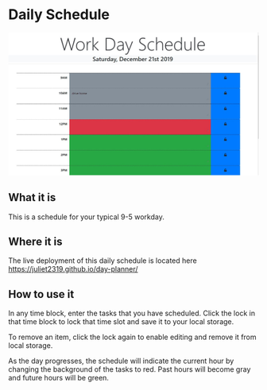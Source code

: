 # Daily Schedule

 ![Screen shot of schedule](images/schedule-screen-shot.jpg)

 ## What it is

 This is a schedule for your typical 9-5 workday.

 ## Where it is
 The live deployment of this daily schedule is located here <https://juliet2319.github.io/day-planner/>

 ## How to use it

 In any time block, enter the tasks that you have scheduled. Click the lock in that time block to lock that time slot and save it to your local storage.

 To remove an item, click the lock again to enable editing and remove it from local storage.

 As the day progresses, the schedule will indicate the current hour by changing the background of the tasks to red. Past hours will become gray and future hours will be green.